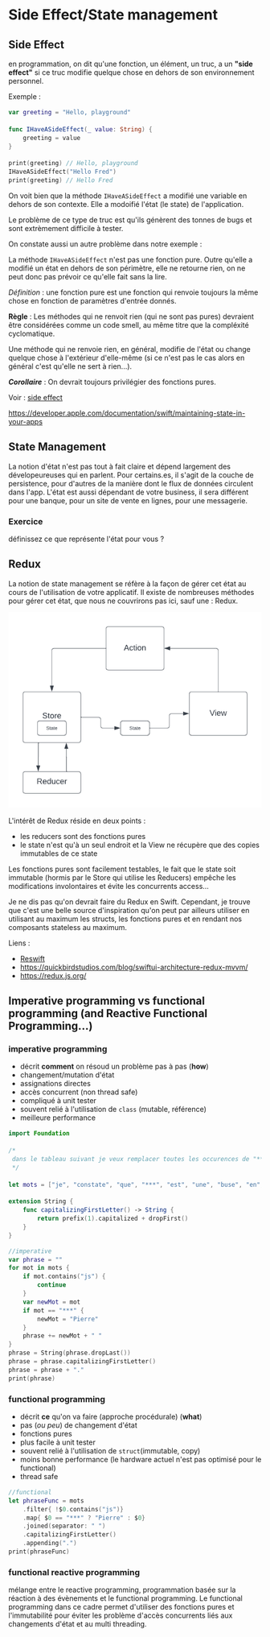 # Side Effect/State management

## Side Effect

en programmation, on dit qu'une fonction, un élément, un truc, a un **"side effect"** si ce truc modifie quelque chose en dehors de son environnement personnel.

Exemple :

```swift
var greeting = "Hello, playground"

func IHaveASideEffect(_ value: String) {
    greeting = value
}

print(greeting) // Hello, playground
IHaveASideEffect("Hello Fred")
print(greeting) // Hello Fred
```

On voit bien que la méthode `IHaveASideEffect` a modifié une variable en dehors de son contexte. Elle a modoifié l'état (le state) de l'application.

Le problème de ce type de truc est qu'ils génèrent des tonnes de bugs et sont extrèmement difficile à tester.

On constate aussi un autre problème dans notre exemple :

La méthode `IHaveASideEffect` n'est pas une fonction pure. Outre qu'elle a modifié un état en dehors de son périmètre, elle ne retourne rien, on ne peut donc pas prévoir ce qu'elle fait sans la lire.

*Définition* : une fonction pure est une fonction qui renvoie toujours la même chose en fonction de paramètres d'entrée donnés.

**Règle** : Les méthodes qui ne renvoit rien (qui ne sont pas pures) devraient être considérées comme un code smell, au même titre que la compléxité cyclomatique. 

Une méthode qui ne renvoie rien, en général, modifie de l'état ou change quelque chose à l'extérieur d'elle-même (si ce n'est pas le cas alors en général c'est qu'elle ne sert à rien...).

***Corollaire*** : On devrait toujours privilégier des fonctions pures.

Voir : [side effect](https://en.wikipedia.org/wiki/Side_effect_(computer_science))

https://developer.apple.com/documentation/swift/maintaining-state-in-your-apps

## State Management

La notion d'état n'est pas tout à fait claire et dépend largement des dévelopeureuses qui en parlent. Pour certains.es, il s'agit de la couche de persistence, pour d'autres de la manière dont le flux de données circulent dans l'app. L'état est aussi dépendant de votre business, il sera différent pour une banque, pour un site de vente en lignes, pour une messagerie.

### Exercice

définissez ce que représente l'état pour vous ?


## Redux 

La notion de state management se réfère à la façon de gérer cet état au cours de l'utilisation de votre applicatif. Il existe de nombreuses méthodes pour gérer cet état, que nous ne couvrirons pas ici, sauf une : Redux.

![Dépendance](images/state/redux.png)

L'intérêt de Redux réside en deux points :
- les reducers sont des fonctions pures
- le state n'est qu'à un seul endroit et la View ne récupère que des copies immutables de ce state

Les fonctions pures sont facilement testables, le fait que le state soit immutable (hormis par le Store qui utilise les Reducers) empêche les modifications involontaires et évite les concurrents access...

Je ne dis pas qu'on devrait faire du Redux en Swift. Cependant, je trouve que c'est une belle source d'inspiration qu'on peut par ailleurs utiliser en utilisant au maximum les structs, les fonctions pures et en rendant nos composants stateless au maximum.


Liens :
- [Reswift](https://github.com/ReSwift/ReSwift#about-reswift)
- https://quickbirdstudios.com/blog/swiftui-architecture-redux-mvvm/
- https://redux.js.org/

## Imperative programming vs functional programming (and Reactive Functional Programming...)

### imperative programming
- décrit **comment** on résoud un problème pas à pas (**how**)
- changement/mutation d'état
- assignations directes
- accès concurrent (non thread safe)
- compliqué à unit tester
- souvent relié à l'utilisation de `class` (mutable, référence)
- meilleure performance

```swift
import Foundation

/*
 dans le tableau suivant je veux remplacer toutes les occurences de "***" par "Pierre", retirer tous les termes qui contiennent "js", puis former une phrase avec des espaces entre les mots, un point à la fin et une majuscule
 */

let mots = ["je", "constate", "que", "***", "est", "une", "buse", "en", "js", "programmation"]

extension String {
    func capitalizingFirstLetter() -> String {
        return prefix(1).capitalized + dropFirst()
    }
}
```

```swift
//imperative
var phrase = ""
for mot in mots {
    if mot.contains("js") {
        continue
    }
    var newMot = mot
    if mot == "***" {
        newMot = "Pierre"
    }
    phrase += newMot + " "
}
phrase = String(phrase.dropLast())
phrase = phrase.capitalizingFirstLetter()
phrase = phrase + "."
print(phrase)
```

### functional programming
- décrit **ce** qu'on va faire (approche procédurale) (**what**)
- pas (*ou peu*) de changement d'état
- fonctions pures
- plus facile à unit tester
- souvent relié à l'utilisation de `struct`(immutable, copy)
- moins bonne performance (le hardware actuel n'est pas optimisé pour le functional)
- thread safe

```swift
//functional
let phraseFunc = mots
    .filter{ !$0.contains("js")}
    .map{ $0 == "***" ? "Pierre" : $0}
    .joined(separator: " ")
    .capitalizingFirstLetter()
    .appending(".")
print(phraseFunc)
```

### functional reactive programming
mélange entre le reactive programming, programmation basée sur la réaction à des évènements et le functional programming.
Le functional programming dans ce cadre permet d'utiliser des fonctions pures et l'immutabilité pour éviter les problème d'accès concurrents liés aux changements d'état et au multi threading.


